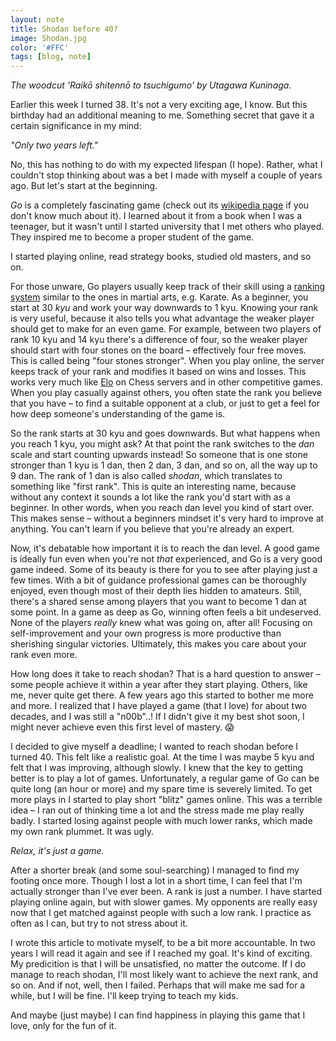 ```yaml
---
layout: note
title: Shodan before 40?
image: Shodan.jpg
color: '#FFC'
tags: [blog, note]
---
```


*The woodcut 'Raikō shitennō to
tsuchigumo' by Utagawa Kuninaga.*

Earlier this week I turned 38. It's not a very exciting age, I know. But
this birthday had an additional meaning to me. Something secret that gave
it a certain significance in my mind:

*"Only two years left."*

No, this has nothing to do with my expected lifespan (I hope). Rather,
what I couldn't stop thinking about was a bet I made with myself a
couple of years ago. But let's start at the beginning.

*Go* is a completely fascinating game (check out its [wikipedia
page](https://en.m.wikipedia.org/wiki/Go_(game)) if you don't know
much about it). I learned about it from a book when I was a teenager,
but it wasn't until I started university that I met others who
played. They inspired me to become a proper student of the game.

I started playing online,
read strategy books, studied old masters, and so on.

For those unware, Go players usually keep track of their skill using a
[ranking system](https://en.m.wikipedia.org/wiki/Go_ranks_and_ratings)
similar to the ones in martial arts, e.g. Karate. As a beginner, you
start at 30 *kyu* and work your way downwards to 1 kyu. Knowing your
rank is very useful, because it also tells you what advantage the
weaker player should get to make for an even game. For example,
between two players of rank 10 kyu and 14 kyu there's a difference of
four, so the weaker player should start with four stones on the board
– effectively four free moves. This is called being "four stones
stronger". When you play online, the server keeps track of your rank
and modifies it based on wins and losses. This works very much like
[Elo](https://sv.wikipedia.org/wiki/Elo-rating) on Chess servers and
in other competitive games. When you play casually against others, you
often state the rank you believe that you have – to find a suitable
opponent at a club, or just to get a feel for how deep someone's
understanding of the game is.

So the rank starts at 30 kyu and goes downwards. But what happens when
you reach 1 kyu, you might ask? At that point the rank switches to the
*dan* scale and start counting upwards instead! So someone that is one
stone stronger than 1 kyu is 1 dan, then 2 dan, 3 dan, and so on, all
the way up to 9 dan. The rank of 1 dan is also called *shodan*,
which translates to something like "first rank". This is quite an
interesting name, because without any context it sounds a lot like
the rank you'd start with as a beginner. In other words, when you
reach dan level you kind of start over. This makes sense –
without a beginners mindset it's very hard to improve at anything. You
can't learn if you believe that you're already an expert.

Now, it's debatable how important it is to reach the dan level. A good
game is ideally fun even when you're not *that* experienced, and Go is
a very good game indeed. Some of its beauty is there for you to see
after playing just a few times. With a bit of guidance professional
games can be thoroughly enjoyed, even though most of their depth lies
hidden to amateurs. Still, there's a shared sense among players that
you want to become 1 dan at some point. In a game as deep as Go,
winning often feels a bit undeserved. None of the players *really*
knew what was going on, after all! Focusing on self-improvement and
your own progress is more productive than sherishing singular
victories. Ultimately, this makes you care about your rank even more.

How long does it take to reach shodan? That is a hard question to
answer – some people achieve it within a year after they start
playing. Others, like me, never quite get there. A few years ago this
started to bother me more and more. I realized that I have played a game
(that I love) for about two decades, and I was still a "n00b"..! If I
didn't give it my best shot soon, I might never achieve even this
first level of mastery. 😱

I decided to give myself a deadline; I wanted to reach shodan before I
turned 40. This felt like a realistic goal. At the time I was maybe 5
kyu and felt that I was improving, although slowly. I knew that the
key to getting better is to play a lot of games. Unfortunately, a
regular game of Go can be quite long (an hour or more) and my spare
time is severely limited. To get more plays in I started to play short
"blitz" games online. This was a terrible idea – I ran out of thinking
time a lot and the stress made me play really badly. I started losing
against people with much lower ranks, which made my own rank
plummet. It was ugly.

*Relax, it's just a game.*

After a shorter break (and some soul-searching) I managed to find my
footing once more. Though I lost a lot in a short time, I can feel
that I'm actually stronger than I've ever been. A rank is just a
number.  I have started playing online again, but with slower
games. My opponents are really easy now that I get matched against
people with such a low rank. I practice as often as I can, but try to
not stress about it.

I wrote this article to motivate myself, to be a bit more
accountable. In two years I will read it again and see if I reached my
goal. It's kind of exciting. My predicition is that I will be
unsatisfied, no matter the outcome. If I do manage to reach shodan,
I'll most likely want to achieve the next rank, and so on. And if not,
well, then I failed. Perhaps that will make me sad for a while, but I
will be fine. I'll keep trying to teach my kids.

And maybe (just maybe) I can find happiness in playing this
game that I love, only for the fun of it.
